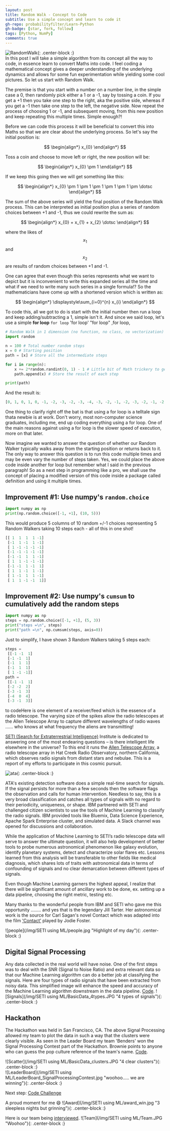 ```yaml
---
layout: post
title: Random Walk - Concept to Code
subtitle: Use a simple concept and learn to code it 
gh-repo: probabilityfilter/Learn-Python
gh-badge: [star, fork, follow]
tags: [Python, NumPy]
comments: true
---
```


![RandomWalk](/img/RandomWalk1/GaltonBoard.jpg "Galton Board"){: .center-block :}  
In this post I will take a simple algorithm from its concept all the way to code, in essence learn to convert Maths into code. I feel coding a mathematical concept gives a deeper understanding of the underlying dynamics and allows for some fun experimentation while yielding some cool pictures. So let us start with Random Walk.

The premise is that you start with a number on a number line, in the simple case a 0, then randomly pick either a 1 or a -1, say by tossing a coin. If you get a +1 then you take one step to the right, aka the positive side, whereas if you get a -1 then take one step to the left, the negative side. Now repeat the process of choosing 1 or -1, and subsequent moving, from this new position and keep repeating this multiple times. Simple enough?!

Before we can code this process it will be beneficial to convert this into Maths so that we are clear about the underlying process. So let's say the initial position is:

$$ \begin{align*} x_{0} \end{align*} $$

Toss a coin and choose to move left or right, the new position will be:

$$ \begin{align*} x_{0} \pm 1 \end{align*} $$

If we keep this going then we will get something like this:  

$$ \begin{align*} x_{0} \pm 1 \pm 1 \pm 1 \pm 1 \pm 1 \pm \dotsc \end{align*} $$

The sum of the above series will yield the final position of the Random Walk process. This can be interpreted as initial position plus a series of random choices between +1 and -1, thus we could rewrite the sum as:

$$ \begin{align*} x_{0} + x_{1} + x_{2} \dotsc \end{align*} $$

where the likes of $$x_{1}$$ and $$x_{2}$$ are results of random choices between +1 and -1.

One can agree that even though this series represents what we want to depict but it is inconvenient to write this expanded series all the time and what if we need to write many such series in a single formula!? So the mathematicians have come up with a shortened version which is written as:  

$$ \begin{align*} \displaystyle\sum_{i=0}^{n} x_{i} \end{align*} $$

To code this, all we got to do is start with the initial number then run a loop and keep adding/subtracting a 1, simple isn't it. And since we said loop, let's use a simple **for loop** `for loop` 'for loop' "for loop" ,for loop,
```python
# Random Walk in 1 dimension (no function, no class, no vectorization)
import random

n = 100 # Total number random steps
x = 0 # Starting position
path = [x] # Store all the intermediate steps

for i in range(n):
    x += 2*random.randint(0, 1) - 1 # Little bit of Math trickery to get only +/-1 and ignore 0
    path.append(x) # Store the result of each step

print(path)
```

And the result is:
```python
[0, 1, 0, 1, 0, -1, -2, -3, -2, -3, -4, -3, -2, -1, -2, -3, -2, -1, -2, -3, -2, -1, 0, -1, -2, -1, 0, 1, 0, 1, 2, 1, 2, 3, 4, 3, 4, 3, 4, 3, 2, 1, 2, 1, 2, 3, 4, 5, 4, 3, 2, 1, 2, 1, 2, 1, 0, 1, 2, 3, 4, 3, 2, 3, 2, 1, 2, 3, 4, 5, 4, 5, 4, 3, 4, 5, 6, 7, 8, 7, 8, 9, 10, 9, 10, 9, 10, 11, 12, 11, 12, 11, 12, 11, 12, 11, 10, 9, 10, 9, 10]
```

One thing to clarify right off the bat is that using a for loop is a telltale sign thata newbie is at work. Don't worry, most non-computer science graduates, including me, end up coding everything using a for loop. One of the main reasons against using a for loop is the slower speed of execution, more on that later.

Now imagine we wanted to answer the question of whether our Random Walker typically walks away from the starting position or returns back to it. The only way to answer this question is to run this code multiple times and may be even vary the number of steps taken. Yes, we could place the above code inside another for loop but remember what I said in the previous paragraph! So as a next step in programming like a pro, we shall use the concept of placing a modified version of this code inside a package called definition and using it multiple times.

## Improvement #1: Use numpy's `random.choice`
```python
import numpy as np
print(np.random.choice([-1, +1], (10, 5)))
```

This would produce 5 columns of 10 random +/-1 choices representing 5 Random Walkers taking 10 steps each - all of this in one shot!
```python
[[ 1  1  1  1 -1]
 [-1  1 -1  1 -1]
 [ 1 -1 -1 -1 -1]
 [-1 -1 -1 -1 -1]
 [-1 -1  1  1 -1]
 [ 1  1 -1 -1 -1]
 [-1 -1  1 -1  1]
 [ 1  1 -1  1 -1]
 [ 1 -1  1  1 -1]
 [ 1  1 -1 -1  1]]
```

## Improvement #2: Use numpy's `cumsum` to cumulatively add the random steps
```python
import numpy as np
steps = np.random.choice([-1, +1], (5, 3))
print("steps =\n", steps)
print("path =\n", np.cumsum(steps, axis=0))
```

Just to simplify, I have shown 3 Random Walkers taking 5 steps each:
```python
steps =
 [[-1 -1  1]
 [-1 -1  1]
 [-1  1  1]
 [-1  1  1]
 [ 1 -1 -1]]
path =
 [[-1 -1  1]
 [-2 -2  2]
 [-3 -1  3]
 [-4  0  4]
 [-3 -1  3]]
```




to codeHere is one element of a receiver/feed which is the essence of a radio telescope. The varying size of the spikes allow the radio telescopes at the Allen Telescope Array to capture different wavelengths of radio waves ...... who knows at what frequency the aliens are transmitting!  

[SETI (Search for Extraterrestrial Intelligence)](https://www.seti.org/) Institute is dedicated to answering one of the most endearing questions – is there intelligent life elsewhere in the universe? To this end it runs the [Allen Telescope Array](https://www.seti.org/seti-institute/project/details/fact-sheet), a radio telescope array in Hat Creek Radio Observatory, northern California, which observes radio signals from distant stars and nebulae. This is a report of my efforts to participate in this cosmic pursuit.

![ata](https://upload.wikimedia.org/wikipedia/commons/0/0c/C_G-K_-_DSC_0421.jpg "Radio Telescope"){: .center-block :}  

ATA's existing detection software does a simple real-time search for signals. If the signal persists for more than a few seconds then the software flags the observation and calls for human intervention. Needless to say, this is a very broad classification and catches all types of signals with no regard to their periodicity, uniqueness, or shape. IBM partnered with SETI and challenged citizen scientists to use the tools of Machine Learning to classify the radio signals. IBM provided tools like Bluemix, Data Science Experience, Apache Spark Enterprise cluster, and simulated data. A Slack channel was opened for discussions and collaboration.

While the application of Machine Learning to SETI’s radio telescope data will serve to answer the ultimate question, it will also help development of better tools to probe numerous astronomical phenomenon like galaxy evolution, identify planetary systems, detect and characterize solar flares etc. Lessons learned from this analysis will be transferable to other fields like medical diagnosis, which shares lots of traits with astronomical data in terms of confounding of signals and no clear demarcation between different types of signals.

Even though Machine Learning garners the highest appeal, I realize that there will be significant amount of ancillary work to be done, ex. setting up a data pipeline, choosing the right metric, testing etc.

Many thanks to the wonderful people from IBM and SETI who gave me this opportunity ........ and yes that is the legendary Jill Tarter. Her astronomical work is the source for Carl Sagan's novel Contact which was adapted into the film ['Contact'](https://en.wikipedia.org/wiki/Contact_(1997_American_film)) played by Jodie Foster.

![people](/img/SETI using ML/people.jpg "Highlight of my day"){: .center-block :}  

## Digital Signal Processing
Any data collected in the real world will have noise. One of the first steps was to deal with the SNR (Signal to Noise Ratio) and extra relevant data so that our Machine Learning algorithm can do a better job at classifying the signals. Here are four types of radio signals that have been extracted from noisy data. This simplified image will enhance the speed and accuracy of the Machine Learning algorithm downstream in the data pipeline. [Code](https://github.com/probabilityfilter/ML-SETI-IBM/blob/master/notebooks/ArunPrimary_testset_preview_DSP.ipynb).
![Signals](/img/SETI using ML/BasicData_4types.JPG "4 types of signals"){: .center-block :}  

## Hackathon
The Hackathon was held in San Francisco, CA. The above Signal Processing allowed my team to plot the data in such a way that the clusters were clearly visible. As seen in the Leader Board my team 'Benders' won the Signal Processing Contest part of the Hackathon. Brownie points to anyone who can guess the pop culture reference of the team's name. [Code](https://github.com/probabilityfilter/ML-SETI-IBM/blob/master/notebooks/Arun_nonNN%2BHakcathonBasic.ipynb).

![Scatter](/img/SETI using ML/BasicData_clusters.JPG "4 clear clusters"){: .center-block :}  
![LeaderBoard](/img/SETI using ML/LeaderBoard_SignalProcessingContest.jpg "woohoo..... we are winning"){: .center-block :}  

Next step: [Code Challenge](https://probabilityfilter.github.io/2017-09-10-SETI-IBM-CodeChallenge/)

A proud moment for me :smile:
![Award](/img/SETI using ML/award_win.jpg "3 sleepless nights but grinning"){: .center-block :}

Here is our team being [interviewed](https://youtu.be/yYk4eNAVR1k?t=1197).
![Team](/img/SETI using ML/Team.JPG "Woohoo"){: .center-block :}  
